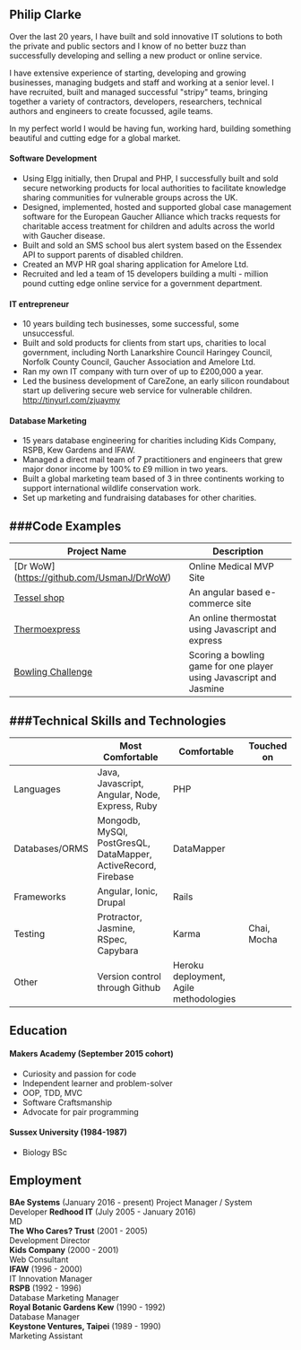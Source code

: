 ## Philip Clarke

Over the last 20 years, I have built and sold innovative IT solutions to both the private and public sectors and I know of no better buzz than successfully developing and selling a new product or online service.

I have extensive experience of starting, developing and growing businesses, managing budgets and staff and working at a senior level.  I have recruited, built and managed successful "stripy" teams, bringing together a variety of contractors, developers, researchers, technical authors and engineers to create focussed, agile teams.

In my perfect world I would be having fun, working hard, building something beautiful and cutting edge for a global market.



#### Software Development

- Using Elgg initially, then Drupal and PHP, I successfully built and sold secure networking products for local authorities to facilitate knowledge sharing communities for vulnerable groups across the UK.
- Designed, implemented, hosted and supported global case management software for the European Gaucher Alliance which tracks requests for charitable access treatment for children and adults across the world with Gaucher disease.
- Built and sold an SMS school bus alert system based on the Essendex API to support parents of disabled children.
- Created an MVP HR goal sharing application for Amelore Ltd.
- Recruited and led a team of 15 developers building a multi - million pound cutting edge online service for a government department.


#### IT entrepreneur

- 10 years building tech businesses, some successful, some unsuccessful.
- Built and sold products for clients from start ups, charities to local government, including North Lanarkshire Council Haringey Council, Norfolk County Council, Gaucher Association and Amelore Ltd.
- Ran my own IT company with turn over of up to £200,000 a year.
- Led the business development of CareZone, an early silicon roundabout start up delivering secure web service for vulnerable children. http://tinyurl.com/zjuaymy


#### Database Marketing

- 15 years database engineering for charities including Kids Company, RSPB, Kew Gardens and IFAW.
- Managed a direct mail team of 7 practitioners and engineers that grew major donor income by 100% to £9 million in two years.
- Built a global marketing team based of 3 in three continents working to support international wildlife conservation work.
- Set up marketing and fundraising databases for other charities.

###Code Examples
-------------
|Project Name | Description |
|-------------|-------------|
|[Dr WoW] (https://github.com/UsmanJ/DrWoW)|Online Medical MVP Site|
|[Tessel shop](https://github.com/phillipclarke29/tessel)|An angular based e-commerce site|
|[Thermoexpress](https://github.com/phillipclarke29/thermoexpress)|An online thermostat using Javascript and express|
|[Bowling Challenge](https://github.com/phillipclarke29/bowling-challenge1)|Scoring a bowling game for one player using Javascript and Jasmine|

###Technical Skills and Technologies
---------------------------------
| |Most Comfortable|Comfortable|Touched on|
|---------|----------------|-------------------|------------------------------|
|Languages|Java, Javascript, Angular, Node, Express, Ruby| PHP
|Databases/ORMS|Mongodb, MySQl, PostGresQL, DataMapper, ActiveRecord, Firebase| DataMapper                |
|Frameworks|Angular, Ionic, Drupal |Rails|                    |
|Testing|Protractor, Jasmine, RSpec, Capybara|Karma| Chai, Mocha|
|Other|Version control through Github|Heroku deployment, Agile methodologies| |



## Education

#### Makers Academy (September 2015 cohort)

- Curiosity and passion for code
- Independent learner and problem-solver
- OOP, TDD, MVC
- Software Craftsmanship
- Advocate for pair programming

#### Sussex University (1984-1987)

- Biology BSc

## Employment

**BAe Systems** (January 2016 - present)
Project Manager / System Developer
**Redhood IT** (July 2005 - January 2016)  
MD  
**The Who Cares? Trust** (2001 - 2005)  
Development Director  
**Kids Company** (2000 - 2001)  
Web Consultant  
**IFAW** (1996 - 2000)   
IT Innovation Manager  
**RSPB** (1992 - 1996)   
Database Marketing Manager  
**Royal Botanic Gardens Kew** (1990 - 1992)   
Database Manager  
**Keystone Ventures, Taipei** (1989 - 1990)   
Marketing Assistant
